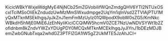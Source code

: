 KicicWBkYWxjeWdgMyE4NjNCb25mZGVobilifWQnZmdgQHV6YTI2NTUxOScxITciMSoOIiEkZndudzUwMzMmSWxudmpge2UqYm1qInVsd2ZTVlAjPTU1MyQxMTknMSEkIhgqJyJkZnJ1emFmMzUyIz01QWpodX9obW0sZG5/KmNkcWBkdH5hMjE0MiE6JzEhNyIiKiciCCQiMW5hcmV0ZCE7NzUwNDVSYWt1b2Zofidnbm8kZndvYWZxYDUgPDY0MCQxMTknMCEkIhgqJyJlYnJ1bDEzMDJBemZwbGNubTxqa2whdGZ3PTFlZGA1IW5gZ2UkMTE5JzAhJCI=